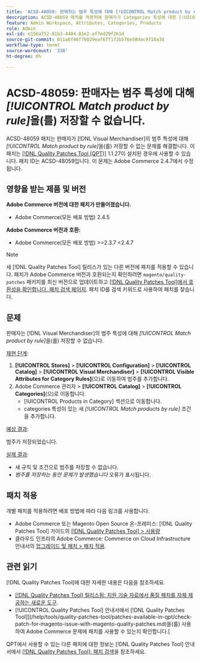 ```yaml
---
title: 'ACSD-48059: 판매자는 범주 특성에 대해 [!UICONTROL Match product by rule]을(를) 저장할 수 없습니다.'
description: ACSD-48059 패치를 적용하여 판매자가 Categories 특성에 대한 [!UICONTROL Match product by rule]을(를) 저장할 수 없는 Adobe Commerce 문제를 해결합니다.
feature: Admin Workspace, Attributes, Categories, Products
role: Admin
exl-id: e156a752-81b3-4404-81e2-af7ed29f2b1d
source-git-commit: 011a6f46f76029eaf67f172b576e58dac9710a3d
workflow-type: tm+mt
source-wordcount: '338'
ht-degree: 0%

---
```


# ACSD-48059: 판매자는 범주 특성에 대해 *[!UICONTROL Match product by rule]*&#x200B;을(를) 저장할 수 없습니다.

ACSD-48059 패치는 판매자가 [!DNL Visual Merchandiser]의 범주 특성에 대해 *[!UICONTROL Match product by rule]*&#x200B;을(를) 저장할 수 없는 문제를 해결합니다. 이 패치는 [[!DNL Quality Patches Tool (QPT)]](https://experienceleague.adobe.com/en/docs/commerce-operations/tools/quality-patches-tool/quality-patches-tool-to-self-serve-quality-patches) 1.1.27이 설치된 경우에 사용할 수 있습니다. 패치 ID는 ACSD-48059입니다. 이 문제는 Adobe Commerce 2.4.7에서 수정됩니다.

## 영향을 받는 제품 및 버전

**Adobe Commerce 버전에 대한 패치가 만들어졌습니다.**

* Adobe Commerce(모든 배포 방법) 2.4.5

**Adobe Commerce 버전과 호환:**

* Adobe Commerce(모든 배포 방법) >=2.3.7 &lt;2.4.7

>[!NOTE]
>
>새 [!DNL Quality Patches Tool] 릴리스가 있는 다른 버전에 패치를 적용할 수 있습니다. 패치가 Adobe Commerce 버전과 호환되는지 확인하려면 `magento/quality-patches` 패키지를 최신 버전으로 업데이트하고 [[!DNL Quality Patches Tool]에서 호환성을 확인합니다. 패치 검색 페이지](https://experienceleague.adobe.com/tools/commerce-quality-patches/index.html). 패치 ID를 검색 키워드로 사용하여 패치를 찾습니다.

## 문제

판매자는 [!DNL Visual Merchandiser]의 범주 특성에 대해 *[!UICONTROL Match product by rule]*&#x200B;을(를) 저장할 수 없습니다.

<u>재현 단계</u>:

1. **[!UICONTROL Stores]** > **[!UICONTROL Configuration]** > **[!UICONTROL Catalog]** > **[!UICONTROL Visual Merchandiser]** > **[!UICONTROL Visible Attributes for Category Rules]**(으)로 이동하여 범주를 추가합니다.
1. Adobe Commerce 관리자 > **[!UICONTROL Catalog]** > **[!UICONTROL Categories]**(으)로 이동합니다.
   * [!UICONTROL Products in Category] 섹션으로 이동합니다.
   * categories 특성이 있는 새 *[!UICONTROL Match products by rule]* 조건을 추가합니다.

<u>예상 결과</u>:

범주가 저장되었습니다.

<u>실제 결과</u>:

* 새 규칙 및 조건으로 범주를 저장할 수 없습니다.
* *범주를 저장하는 동안 문제가 발생했습니다* 오류가 표시됩니다.

## 패치 적용

개별 패치를 적용하려면 배포 방법에 따라 다음 링크를 사용합니다.

* Adobe Commerce 또는 Magento Open Source 온-프레미스: [!DNL Quality Patches Tool] 가이드의 [[!DNL Quality Patches Tool] > 사용량](/help/tools/quality-patches-tool/usage.md)
* 클라우드 인프라의 Adobe Commerce: Commerce on Cloud Infrastructure 안내서의 [업그레이드 및 패치 > 패치 적용](https://experienceleague.adobe.com/docs/commerce-cloud-service/user-guide/develop/upgrade/apply-patches.html).

## 관련 읽기

[!DNL Quality Patches Tool]에 대한 자세한 내용은 다음을 참조하세요.

* [[!DNL Quality Patches Tool] 릴리스됨: 지원 기술 자료에서 품질 패치를 자체 제공하는 새로운 도구](https://experienceleague.adobe.com/en/docs/commerce-operations/tools/quality-patches-tool/quality-patches-tool-to-self-serve-quality-patches).
* [!UICONTROL Quality Patches Tool] 안내서에서  [!DNL Quality Patches Tool]](/help/tools/quality-patches-tool/patches-available-in-qpt/check-patch-for-magento-issue-with-magento-quality-patches.md)을(를) 사용하여 Adobe Commerce 문제에 패치를 사용할 수 있는지 확인합니다.[


QPT에서 사용할 수 있는 다른 패치에 대한 정보는 [!DNL Quality Patches Tool] 안내서에서 [[!DNL Quality Patches Tool]: 패치 검색](https://experienceleague.adobe.com/tools/commerce-quality-patches/index.html)을 참조하세요.
